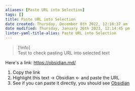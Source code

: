 ```yaml
---
aliases: [Paste URL into Selection]
tags: []
title: Paste URL into Selection
date created: Thursday, December 8th 2022, 12:18:37 am
date modified: Thursday, January 26th 2023, 12:14:45 pm
linter-yaml-title-alias: Paste URL into Selection
---
```


>[!info]  
>Test to check pasting URL into selected text

Here's a link: <https://obsidian.md/>

1. Copy the link
2. Highlight this text -> Obsidian <- and paste the URL
3. See if you can paste it directly, you should see [Obsidian](https://obsidian.md/)
